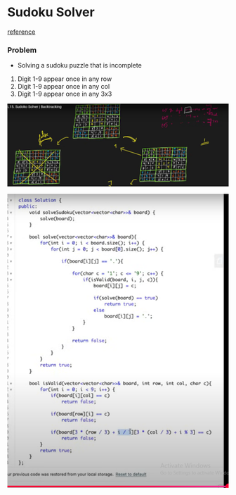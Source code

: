 # Sudoku Solver

[reference](https://www.youtube.com/watch?v=FWAIf_EVUKE&list=PLgUwDviBIf0rGlzIn_7rsaR2FQ5e6ZOL9&index=17)

### Problem

- Solving a sudoku puzzle that is incomplete

1. Digit 1-9 appear once in any row
2. Digit 1-9 appear once in any col
3. Digit 1-9 appear once in any 3x3

![alt text](sudo.png)

![alt text](sudo_code.png)

